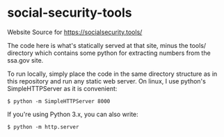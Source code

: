 # social-security-tools
Website Source for https://socialsecurity.tools/

The code here is what's statically served at that site, minus the tools/
directory which contains some python for extracting numbers from the ssa.gov
site.

To run locally, simply place the code in the same directory structure as in
this repository and run any static web server. On linux, I use python's
SimpleHTTPServer as it is convenient:

```
$ python -m SimpleHTTPServer 8000 
```

If you're using Python 3.x, you can also write:

```
$ python -m http.server
```
